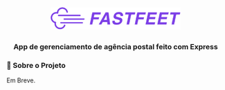 <h1 align="center">
  <img alt="FastFeet" title="FastFeet" src=".github/logo.png" width="300px" />
</h1>

<h3 align="center">
  App de gerenciamento de agência postal feito com Express
</h3>

### 🎯 Sobre o Projeto


Em Breve.
